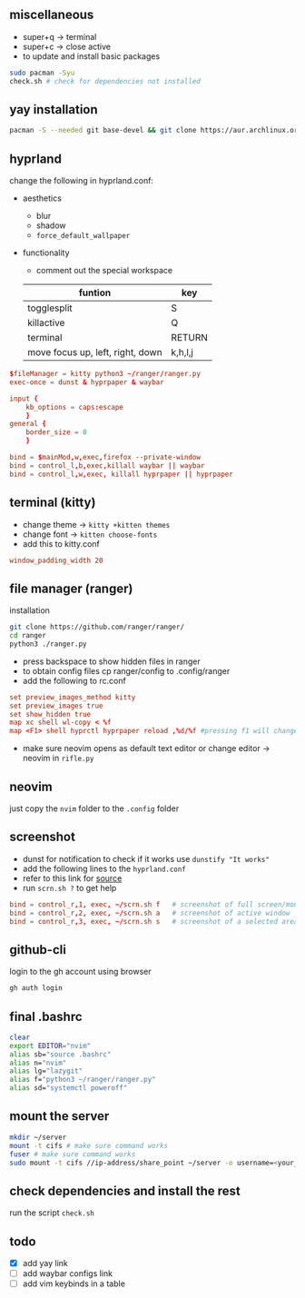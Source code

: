 ## miscellaneous
* super+q -> terminal
* super+c -> close active
* to update and install basic packages
```bash
sudo pacman -Syu 
check.sh # check for dependencies not installed
```
## yay installation
```bash
pacman -S --needed git base-devel && git clone https://aur.archlinux.org/yay.git && cd yay && makepkg -si # builds with makepkg
```
## hyprland
change the following in hyprland.conf:
* aesthetics
    * blur
    * shadow
    * `force_default_wallpaper`
* functionality
    * comment out the special workspace

    |funtion|key|
    |---|---|
    |togglesplit|S|
    |killactive|Q|
    |terminal|RETURN|
    |move focus up, left, right, down|k,h,l,j|
```conf
$fileManager = kitty python3 ~/ranger/ranger.py
exec-once = dunst & hyprpaper & waybar

input {
	kb_options = caps:escape
	}
general {
    border_size = 0
    }

bind = $mainMod,w,exec,firefox --private-window 
bind = control_l,b,exec,killall waybar || waybar
bind = control_l,w,exec, killall hyprpaper || hyprpaper
```
## terminal (kitty)
* change theme -> `kitty +kitten themes`	
* change font -> `kitten choose-fonts`
* add this to kitty.conf
```conf
window_padding_width 20
```
## file manager (ranger)
installation
```bash
git clone https://github.com/ranger/ranger/
cd ranger
python3 ./ranger.py
```
* press backspace to show hidden files in ranger
* to obtain config files cp ranger/config to .config/ranger
* add the following to rc.conf
```conf
set preview_images_method kitty
set preview_images true
set show_hidden true
map xc shell wl-copy < %f
map <F1> shell hyprctl hyprpaper reload ,%d/%f #pressing f1 will change the wallpaper
```
* make sure neovim opens as default text editor or change editor -> neovim in `rifle.py`
## neovim
just copy the `nvim` folder to the `.config` folder
## screenshot
* dunst for notification to check if it works use `dunstify "It works"`
* add the following lines to the `hyprland.conf`
* refer to this link for [source](https://github.com/equk/dotfiles)
* run `scrn.sh ?` to get help
```conf
bind = control_r,1, exec, ~/scrn.sh f   # screenshot of full screen/monitor
bind = control_r,2, exec, ~/scrn.sh a   # screenshot of active window
bind = control_r,3, exec, ~/scrn.sh s   # screenshot of a selected area
```
## github-cli
login to the gh account using browser
```bash
gh auth login
```
## final .bashrc
```bash
clear
export EDITOR="nvim"
alias sb="source .bashrc"
alias n="nvim"
alias lg="lazygit"
alias f="python3 ~/ranger/ranger.py"
alias sd="systemctl poweroff"
```
## mount the server
```bash
mkdir ~/server
mount -t cifs # make sure command works
fuser # make sure command works
sudo mount -t cifs //ip-address/share_point ~/server -o username=<your_username>,password=<your_password>
```
## check dependencies and install the rest
run the script `check.sh`
## todo
- [x] add yay link
- [ ] add waybar configs link
- [ ] add vim keybinds in a table
